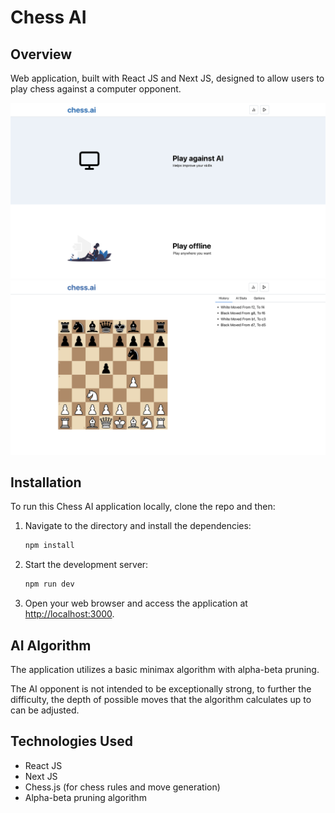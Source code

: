 # Chess AI

## Overview

Web application, built with React JS and Next JS, designed to allow users to play chess against a computer opponent.

![Chess AI Screenshot](public/homepage.png)
![Chess AI Screenshot](public/gameplay.png)

## Installation

To run this Chess AI application locally, clone the repo and then:

1. Navigate to the directory and install the dependencies:

   ```bash
   npm install
   ```

2. Start the development server:

   ```bash
   npm run dev
   ```

3. Open your web browser and access the application at [http://localhost:3000](http://localhost:3000).

## AI Algorithm

The application utilizes a basic minimax algorithm with alpha-beta pruning.

The AI opponent is not intended to be exceptionally strong, to further the difficulty, the depth of possible moves that the algorithm calculates up to can be adjusted.

## Technologies Used

- React JS
- Next JS
- Chess.js (for chess rules and move generation)
- Alpha-beta pruning algorithm
